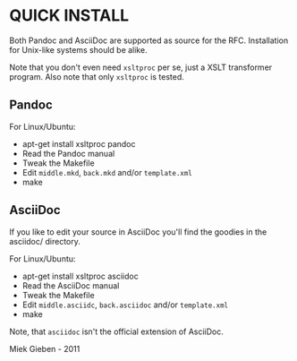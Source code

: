 # QUICK INSTALL

Both Pandoc and AsciiDoc are supported as source for the RFC.
Installation for Unix-like systems should be alike.

Note that you don't even need `xsltproc` per se, just a XSLT transformer program.
Also note that only `xsltproc` is tested.

## Pandoc

For Linux/Ubuntu:

* apt-get install xsltproc pandoc
* Read the Pandoc manual
* Tweak the Makefile
* Edit `middle.mkd`, `back.mkd` and/or `template.xml`
* make

## AsciiDoc

If you like to edit your source in AsciiDoc you'll find the goodies in
the asciidoc/ directory.

For Linux/Ubuntu:

* apt-get install xsltproc asciidoc
* Read the AsciiDoc manual
* Tweak the Makefile
* Edit `middle.asciidc`, `back.asciidoc` and/or `template.xml`
* make

Note, that `asciidoc` isn't the official extension of AsciiDoc.

Miek Gieben - 2011
